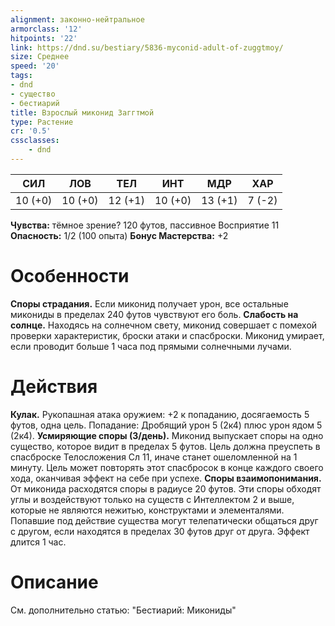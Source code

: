 ```yaml
---
alignment: законно-нейтральное
armorclass: '12'
hitpoints: '22'
link: https://dnd.su/bestiary/5836-myconid-adult-of-zuggtmoy/
size: Среднее
speed: '20'
tags:
- dnd
- существо
- бестиарий
title: Взрослый миконид Заггтмой
type: Растение
cr: '0.5'
cssclasses:
    - dnd
---
```



| СИЛ | ЛОВ | ТЕЛ | ИНТ | МДР | ХАР |
|---|---|---|---|---|---|
| 10 (+0) | 10 (+0) | 12 (+1) | 10 (+0) | 13 (+1) | 7 (-2) |
**Чувства:** тёмное зрение? 120 футов, пассивное Восприятие 11
**Опасность:** 1/2 (100 опыта)
**Бонус Мастерства:** +2


# Особенности
**Споры страдания.** Если миконид получает урон, все остальные микониды в пределах 240 футов чувствуют его боль.
**Слабость на солнце.** Находясь на солнечном свету, миконид совершает с помехой проверки характеристик, броски атаки и спасброски. Миконид умирает, если проводит больше 1 часа под прямыми солнечными лучами.


# Действия
**Кулак.** Рукопашная атака оружием: +2 к попаданию, досягаемость 5 футов, одна цель. Попадание: Дробящий урон 5 (2к4) плюс урон ядом 5 (2к4).
**Усмиряющие споры (3/день).** Миконид выпускает споры на одно существо, которое видит в пределах 5 футов. Цель должна преуспеть в спасброске Телосложения Сл 11, иначе станет ошеломленной на 1 минуту. Цель может повторять этот спасбросок в конце каждого своего хода, оканчивая эффект на себе при успехе.
**Споры взаимопонимания.** От миконида расходятся споры в радиусе 20 футов. Эти споры обходят углы и воздействуют только на существ с Интеллектом 2 и выше, которые не являются нежитью, конструктами и элементалями. Попавшие под действие существа могут телепатически общаться друг с другом, если находятся в пределах 30 футов друг от друга. Эффект длится 1 час.


# Описание
См. дополнительно статью: "Бестиарий: Микониды"